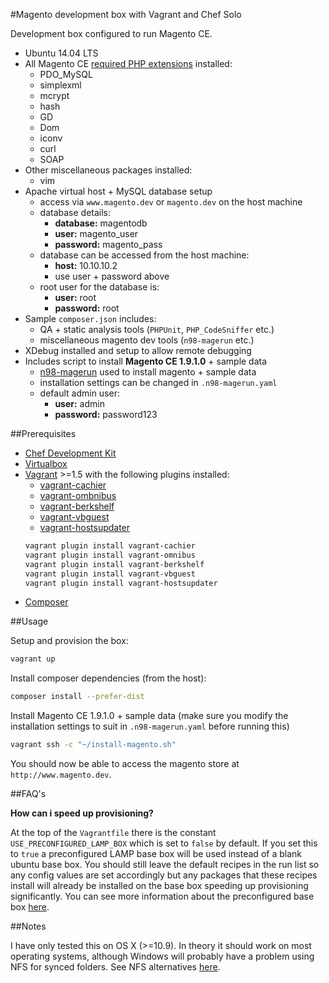 #Magento development box with Vagrant and Chef Solo

Development box configured to run Magento CE.

- Ubuntu 14.04 LTS
- All Magento CE [required PHP extensions](http://magento.com/resources/system-requirements) installed:
    - PDO_MySQL
    - simplexml
    - mcrypt
    - hash
    - GD
    - Dom
    - iconv
    - curl
    - SOAP
- Other miscellaneous packages installed:
    - vim
- Apache virtual host + MySQL database setup
    - access via `www.magento.dev` or `magento.dev` on the host machine
    - database details:
        - **database:** magentodb
        - **user:** magento_user
        - **password:** magento_pass
    - database can be accessed from the host machine:
        - **host:** 10.10.10.2
        - use user + password above
    - root user for the database is:
        - **user:** root
        - **password:** root
- Sample `composer.json` includes:
    - QA + static analysis tools (`PHPUnit`, `PHP_CodeSniffer` etc.)
    - miscellaneous magento dev tools (`n98-magerun` etc.)
- XDebug installed and setup to allow remote debugging
- Includes script to install **Magento CE 1.9.1.0** + sample data
    - [n98-magerun](https://github.com/netz98/n98-magerun) used to install magento + sample data
    - installation settings can be changed in `.n98-magerun.yaml`
    - default admin user:
        - **user:** admin
        - **password:** password123

##Prerequisites

- [Chef Development Kit](https://downloads.chef.io/chef-dk/)
- [Virtualbox](https://www.virtualbox.org/)
- [Vagrant](http://www.vagrantup.com/) >=1.5 with the following plugins installed:
    - [vagrant-cachier](https://github.com/fgrehm/vagrant-cachier)
    - [vagrant-ombnibus](https://github.com/schisamo/vagrant-omnibus)
    - [vagrant-berkshelf](https://github.com/berkshelf/vagrant-berkshelf)
    - [vagrant-vbguest](https://github.com/dotless-de/vagrant-vbguest)
    - [vagrant-hostsupdater](https://github.com/cogitatio/vagrant-hostsupdater)
    ```bash
    vagrant plugin install vagrant-cachier
    vagrant plugin install vagrant-omnibus
    vagrant plugin install vagrant-berkshelf
    vagrant plugin install vagrant-vbguest
    vagrant plugin install vagrant-hostsupdater
    ```
- [Composer](https://getcomposer.org/)

##Usage

Setup and provision the box:

```bash
vagrant up
```

Install composer dependencies (from the host):

```bash
composer install --prefer-dist
```

Install Magento CE 1.9.1.0 + sample data (make sure you modify the installation settings to suit in `.n98-magerun.yaml` before running this)

```bash
vagrant ssh -c "~/install-magento.sh"
```

You should now be able to access the magento store at `http://www.magento.dev`.

##FAQ's

**How can i speed up provisioning?**

At the top of the `Vagrantfile` there is the constant `USE_PRECONFIGURED_LAMP_BOX` which is set to `false` by default. If you set this to `true` a preconfigured LAMP base box will be used instead of a blank ubuntu base box. You should still leave the default recipes in the run list so any config values are set accordingly but any packages that these recipes install will already be installed on the base box speeding up provisioning significantly. You can see more information about the preconfigured base box [here](https://github.com/mike182uk/packer-lamp-vagrant-base-box).

##Notes

I have only tested this on OS X (>=10.9). In theory it should work on most operating systems, although Windows will probably have a problem using NFS for synced folders.
See NFS alternatives [here](https://docs.vagrantup.com/v2/synced-folders/basic_usage.html).
